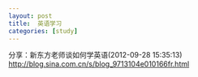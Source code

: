 ```yaml
---
layout: post
title:  英语学习
categories: [study]
---
```

分享：新东方老师谈如何学英语(2012-09-28 15:35:13)  
http://blog.sina.com.cn/s/blog_9713104e010166fr.html

